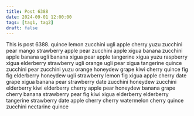 ```yaml
---
title: Post 6388
date: 2024-09-01 12:00:00
tags: [tag1, tag2]
draft: false
---
```

This is post 6388.
quince
lemon
zucchini
ugli
apple
cherry
yuzu
zucchini
pear
mango
strawberry
apple
pear
zucchini
apple
xigua
banana
zucchini
apple
banana
ugli
banana
xigua
pear
apple
tangerine
xigua
yuzu
raspberry
xigua
elderberry
strawberry
ugli
orange
ugli
pear
xigua
tangerine
quince
zucchini
pear
zucchini
yuzu
orange
honeydew
grape
kiwi
cherry
quince
fig
fig
elderberry
honeydew
ugli
strawberry
lemon
fig
xigua
apple
cherry
date
grape
xigua
banana
pear
strawberry
date
zucchini
honeydew
zucchini
elderberry
kiwi
elderberry
cherry
apple
pear
honeydew
banana
grape
cherry
banana
strawberry
pear
fig
kiwi
xigua
elderberry
elderberry
tangerine
strawberry
date
apple
cherry
cherry
watermelon
cherry
quince
zucchini
nectarine
quince
